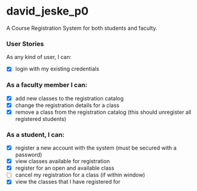 # david_jeske_p0

A Course Registration System for both students and faculty.


### User Stories

As any kind of user, I can:

-   [x] login with my existing credentials

### As a faculty member I can:

-   [x] add new classes to the registration catalog
-   [x] change the registration details for a class
-   [x] remove a class from the registration catalog (this should unregister all registered students)

### As a student, I can:

-   [x] register a new account with the system (must be secured with a password)
-   [x] view classes available for registration
-   [x] register for an open and available class
-   [ ] cancel my registration for a class (if within window)
-   [x] view the classes that I have registered for

